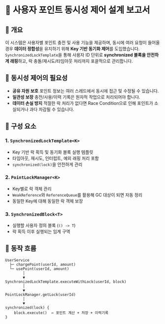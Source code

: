 # 🧵 사용자 포인트 동시성 제어 설계 보고서

## 📌 개요

이 시스템은 사용자별 포인트 충전 및 사용 기능을 제공하며, 동시에 여러 요청이 들어올 경우 **데이터 정합성**을 유지하기 위해 **Key 기반 동기화 제어**를 도입했습니다.
`SynchronizedLockTemplate`을 통해 사용자 ID 단위로 **synchronized 블록을 안전하게 래핑**하고, 락 충돌/재시도/타임아웃 처리까지 포괄적으로 관리합니다.

## 🎯 동시성 제어의 필요성

- **공유 자원 보호**
  포인트 정보는 여러 스레드에서 동시에 접근 및 수정될 수 있습니다.
- **일관성 보장**
  충전/사용/이력 기록은 원자적 작업으로 처리되어야 합니다.
- **데이터 손실 방지**
  적절한 락 처리가 없다면 Race Condition으로 인해 포인트가 소실되거나 과다 차감될 수 있습니다.

## 🧱 구성 요소

### 1. `SynchronizedLockTemplate<K>`

- Key 기반 락 획득 및 동기화 블록 실행 템플릿
- 타임아웃, 재시도, 인터럽트, 예외 래핑 처리 포함
- `synchronized(lock)`을 안전하게 관리

### 2. `PointLockManager<K>`

- Key별로 락 객체 관리
- `WeakReference`와 `ReferenceQueue`를 활용해 GC 대상이 되면 자동 정리
- 동일한 Key에 대해 동일한 락 객체 보장

### 3. `SynchronizedBlock<T>`

- 실행할 사용자 정의 블록 (`() -> T`)
- 락 획득 이후 실행되는 임계 구역

## 🔄 동작 흐름

```plaintext
UserService
  ├─ chargePoint(userId, amount)
  └─ usePoint(userId, amount)
        │
        ▼
SynchronizedLockTemplate.executeWithLock(userId, block)
        │
        ▼
PointLockManager.getLock(userId)
        │
        ▼
synchronized(lock) {
    block.execute()  ← 포인트 계산 + 저장 + 이력기록
}
```
